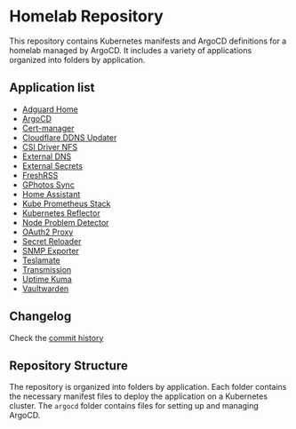 # Homelab Repository

This repository contains Kubernetes manifests and ArgoCD definitions for a homelab managed by ArgoCD. It includes a variety of applications organized into folders by application.

## Application list

- [Adguard Home](https://github.com/AdguardTeam/AdGuardHome)
- [ArgoCD](https://github.com/argoproj/argo-cd)
- [Cert-manager](https://github.com/cert-manager/cert-manager)
- [Cloudflare DDNS Updater](https://github.com/nidr0x/cloudflare-ddns-updater)
- [CSI Driver NFS](https://github.com/kubernetes-csi/csi-driver-nfs)
- [External DNS](https://github.com/kubernetes-sigs/external-dns)
- [External Secrets](https://github.com/external-secrets/external-secrets)
- [FreshRSS](https://github.com/FreshRSS/FreshRSS)
- [GPhotos Sync](https://github.com/gilesknap/gphotos-sync)
- [Home Assistant](https://github.com/home-assistant/docker)
- [Kube Prometheus Stack](https://github.com/prometheus-community/helm-charts/tree/main/charts/kube-prometheus-stack)
- [Kubernetes Reflector](https://github.com/emberstack/kubernetes-reflector)
- [Node Problem Detector](https://github.com/kubernetes/node-problem-detector)
- [OAuth2 Proxy](https://github.com/oauth2-proxy/oauth2-proxy)
- [Secret Reloader](https://github.com/stakater/Reloader)
- [SNMP Exporter](https://github.com/prometheus/snmp_exporter)
- [Teslamate](https://github.com/teslamate-org/teslamate)
- [Transmission](https://github.com/transmission/transmission)
- [Uptime Kuma](https://github.com/louislam/uptime-kuma)
- [Vaultwarden](https://github.com/dani-garcia/vaultwarden)

## Changelog

Check the [commit history](https://github.com/nidr0x/homelab/commits/master)

## Repository Structure

The repository is organized into folders by application. Each folder contains the necessary manifest files to deploy the application on a Kubernetes cluster. The `argocd` folder contains files for setting up and managing ArgoCD.
